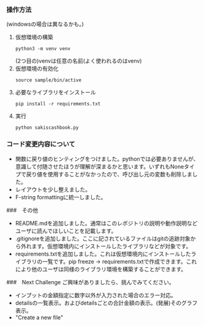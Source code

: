 ### 操作方法
(windowsの場合は異なるかも。)
1. 仮想環境の構築
   ```
   python3 -m venv venv
   ```
   (2つ目の)venvは任意の名前(よく使われるのはvenv)
2. 仮想環境の有効化
   ```
   source sample/bin/active
   ```
3. 必要なライブラリをインストール
   ```
   pip install -r requirements.txt
   ```
4. 実行
   ```
   python sakiscashbook.py
   ```

### コード変更内容について
+ 関数に戻り値のヒンティングをつけました。pythonでは必要ありませんが、意識して付随させたほうが理解が深まるかと思います。いずれもNoneタイプで戻り値を使用することがなかったので、呼び出し元の変数も削除しました。
+ レイアウトを少し整えました。
+ F-string formattingに統一しました。

###　その他
+ README.mdを追加しました。通常はこのレポジトリの説明や動作説明などユーザに読んでほしいことを記載します。
+ .gitignoreを追加しました。ここに記されているファイルはgitの追跡対象から外れます。仮想環境内にインストールしたライブラリなどが対象です。
+ requirements.txtを追加しました。これは仮想環境内にインストールしたライブラリの一覧です。pip freeze -> requirements.txtで作成できます。これにより他のユーザは同様のライブラリ環境を構築することができます。

###　Next Challenge
ご興味がありましたら、挑んでみてください。
+ インプットの金額指定に数字以外が入力された場合のエラー対応。
+ detailsの一覧表示。およびdetailsごとの合計金額の表示。(発展)そのグラフ表示。
+ "Create a new file"
